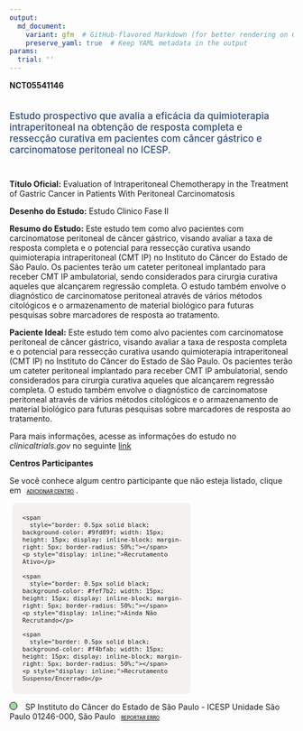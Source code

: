 ```yaml
---
output: 
  md_document:
    variant: gfm  # GitHub-flavored Markdown (for better rendering on GitHub)
    preserve_yaml: true  # Keep YAML metadata in the output
params:
  trial: ''
---
```


**NCT05541146**

<div style="padding: 5px 5px 5px 0px; font-size: 1.20em; font-weight: 500; color: #2E4A7F; text-align: left; margin-bottom: 20px">

Estudo prospectivo que avalia a eficácia da quimioterapia
intraperitoneal na obtenção de resposta completa e ressecção curativa em
pacientes com câncer gástrico e carcinomatose peritoneal no ICESP.

</div>

**Título Oficial:** Evaluation of Intraperitoneal Chemotherapy in the
Treatment of Gastric Cancer in Patients With Peritoneal Carcinomatosis

**Desenho do Estudo:** Estudo Clinico Fase II

**Resumo do Estudo:** Este estudo tem como alvo pacientes com
carcinomatose peritoneal de câncer gástrico, visando avaliar a taxa de
resposta completa e o potencial para ressecção curativa usando
quimioterapia intraperitoneal (CMT IP) no Instituto do Câncer do Estado
de São Paulo. Os pacientes terão um cateter peritoneal implantado para
receber CMT IP ambulatorial, sendo considerados para cirurgia curativa
aqueles que alcançarem regressão completa. O estudo também envolve o
diagnóstico de carcinomatose peritoneal através de vários métodos
citológicos e o armazenamento de material biológico para futuras
pesquisas sobre marcadores de resposta ao tratamento.

**Paciente Ideal:** Este estudo tem como alvo pacientes com
carcinomatose peritoneal de câncer gástrico, visando avaliar a taxa de
resposta completa e o potencial para ressecção curativa usando
quimioterapia intraperitoneal (CMT IP) no Instituto do Câncer do Estado
de São Paulo. Os pacientes terão um cateter peritoneal implantado para
receber CMT IP ambulatorial, sendo considerados para cirurgia curativa
aqueles que alcançarem regressão completa. O estudo também envolve o
diagnóstico de carcinomatose peritoneal através de vários métodos
citológicos e o armazenamento de material biológico para futuras
pesquisas sobre marcadores de resposta ao tratamento.

Para mais informações, acesse as informações do estudo no
*clinicaltrials.gov* no seguinte
[link](https://clinicaltrials.gov/ct2/show/NCT05541146)

**Centros Participantes**

Se você conhece algum centro participante que não esteja listado, clique
em
<span style="color: #2E4A7F; margin-left: 2px; padding: 4px; background-color: #f3f2f1; border-radius: 8px; font-weight: 500; font-size: 0.6em"><a
href="https://flazar.shinyapps.io/formsapp?study_nct_id=NCT05541146&amp;location_id=N%2FA&amp;location_full_name=N%2FA&amp;form_type=Adicionar%20Centro"
target="_blank">ADICIONAR CENTRO</a></span>.

<div style="margin-bottom: 8px; margin-left: 5px; padding: 8px; max-width: 300px; background-color: #f3f2f1; border-radius: 8px; font-size: 0.9em">

<div style="margin-left: 10px;">

    <span 
      style="border: 0.5px solid black; background-color: #9fd89f; width: 15px; height: 15px; display: inline-block; margin-right: 5px; border-radius: 50%;"></span>
    <p style="display: inline;">Recrutamento Ativo</p>

</div>

<div style="margin-left: 10px;">

    <span 
      style="border: 0.5px solid black; background-color: #fef7b2; width: 15px; height: 15px; display: inline-block; margin-right: 5px; border-radius: 50%;"></span>
    <p style="display: inline;">Ainda Não Recrutando</p>

</div>

<div style="margin-left: 10px;">

    <span 
      style="border: 0.5px solid black; background-color: #f4bfab; width: 15px; height: 15px; display: inline-block; margin-right: 5px; border-radius: 50%;"></span>
    <p style="display: inline;">Recrutamento Suspenso/Encerrado</p>

</div>

</div>

<span style="margin-bottom: -2px;"><span style="border: 0.5px solid black; display: inline-block; width: 12px; height: 12px; border-radius: 50%; margin-right: 10px; padding-bottom: 0px; background-color: #9fd89f;"></span>
SP Instituto do Câncer do Estado de São Paulo - ICESP Unidade São Paulo
01246-000, São Paulo
<span style="color: #2E4A7F; margin-left: 2px; padding: 4px; background-color: #f3f2f1; border-radius: 8px; font-weight: 500; font-size: 0.6em"><a
href="https://flazar.shinyapps.io/formsapp?study_nct_id=NCT05541146&amp;location_id=INSTITUTODOCANCERDESAOPAULOICESPSAOPAULOSAOPAULOBRAZIL&amp;location_full_name=Instituto%20do%20C%C3%A2ncer%20do%20Estado%20de%20S%C3%A3o%20Paulo%20-%20ICESP%20Unidade%20S%C3%A3o%20Paulo%2C%2001246-000%2C%20S%C3%A3o%20Paulo&amp;form_type=Reportar%20Erro"
target="_blank">REPORTAR ERRO</a></span></span>
